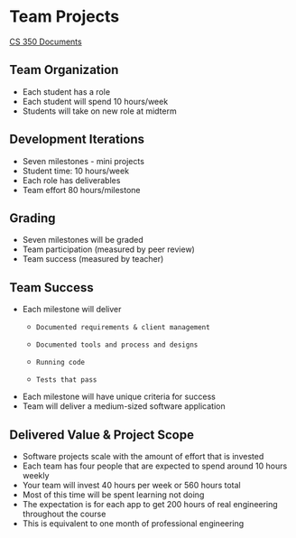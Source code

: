 # Team Projects

[CS 350 Documents](Index.md)

    
## Team Organization
* Each student has a role
* Each student will spend 10 hours/week
* Students will take on new role at midterm

## Development Iterations
* Seven milestones - mini projects
* Student time: 10 hours/week 
* Each role has deliverables
* Team effort 80 hours/milestone
 
## Grading
* Seven milestones will be graded
* Team participation (measured by peer review)
* Team success (measured by teacher)
 
## Team Success
* Each milestone will deliver
    *     Documented requirements & client management
    *     Documented tools and process and designs
    *     Running code
    *     Tests that pass
* Each milestone will have unique criteria for success
* Team will deliver a medium-sized software application

## Delivered Value & Project Scope
* Software projects scale with the amount of effort that is invested
* Each team has four people that are expected to spend around 10 hours weekly
* Your team will invest 40 hours per week or 560 hours total
* Most of this time will be spent learning not doing
* The expectation is for each app to get 200 hours of real engineering throughout the course
* This is equivalent to one month of professional engineering

